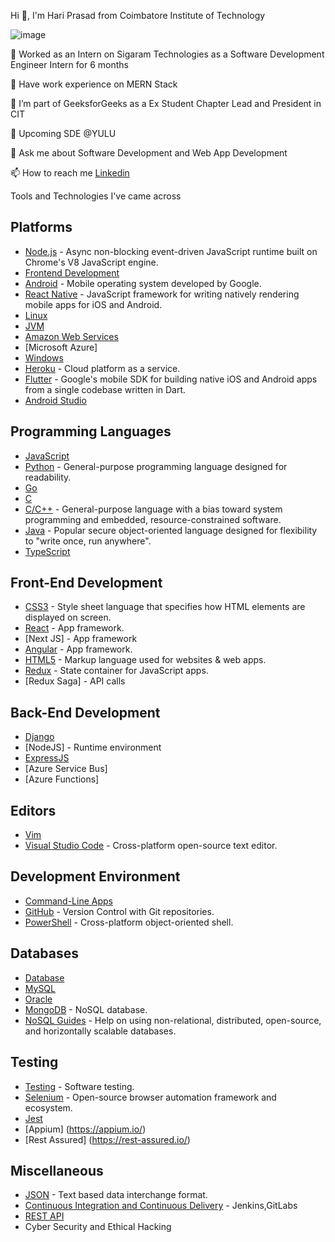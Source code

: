 Hi 👋, I'm Hari Prasad from Coimbatore Institute of Technology

<!--
**HariPrasad5724/HariPrasad5724** is a ✨ _special_ ✨ repository because its `README.md` (this file) appears on your GitHub profile.

Here are some ideas to get you started:

- 🔭 I’m currently working on ...
- 🌱 I’m currently learning ...
- 👯 I’m looking to collaborate on ...
- 🤔 I’m looking for help with ...
- 💬 Ask me about ...
- 📫 How to reach me: ...
- 😄 Pronouns: ...
- ⚡ Fun fact: ...
-->

![image](https://user-images.githubusercontent.com/55315604/119526730-43cdad80-bd9d-11eb-832a-6836f2857a7b.png)


🔭 Worked as an Intern on Sigaram Technologies as a Software Development Engineer Intern for 6 months

🌱 Have work experience on MERN Stack

👯 I’m part of GeeksforGeeks as a Ex Student Chapter Lead and President in CIT

👯  Upcoming SDE @YULU 

💬 Ask me about Software Development and Web App Development

📫 How to reach me [Linkedin](https://www.linkedin.com/in/hari-prasad-9a66b215b/)

Tools and Technologies I've came across


## Platforms

- [Node.js](https://github.com/sindresorhus/awesome-nodejs#readme) - Async non-blocking event-driven JavaScript runtime built on Chrome's V8 JavaScript engine.
- [Frontend Development](https://github.com/dypsilon/frontend-dev-bookmarks#readme)
- [Android](https://github.com/JStumpp/awesome-android#readme) - Mobile operating system developed by Google.
- [React Native](https://github.com/jondot/awesome-react-native#readme) - JavaScript framework for writing natively rendering mobile apps for iOS and Android.
- [Linux](https://github.com/inputsh/awesome-linux#readme)
- [JVM](https://github.com/deephacks/awesome-jvm#readme)
- [Amazon Web Services](https://github.com/donnemartin/awesome-aws#readme)
- [Microsoft Azure] 
- [Windows](https://github.com/Awesome-Windows/Awesome#readme)
- [Heroku](https://github.com/ianstormtaylor/awesome-heroku#readme) - Cloud platform as a service.
- [Flutter](https://github.com/Solido/awesome-flutter#readme) - Google's mobile SDK for building native iOS and Android apps from a single codebase written in Dart.
- [Android Studio](https://developer.android.com/studio/intro)

## Programming Languages

- [JavaScript](https://github.com/sorrycc/awesome-javascript#readme)
- [Python](https://github.com/vinta/awesome-python#readme) - General-purpose programming language designed for readability.
- [Go](https://github.com/avelino/awesome-go#readme)
- [C](https://github.com/inputsh/awesome-c#readme)
- [C/C++](https://github.com/fffaraz/awesome-cpp#readme) - General-purpose language with a bias toward system programming and embedded, resource-constrained software.
- [Java](https://github.com/akullpp/awesome-java#readme) - Popular secure object-oriented language designed for flexibility to "write once, run anywhere".
- [TypeScript](https://www.typescriptlang.org/)

## Front-End Development
- [CSS3](https://github.com/awesome-css-group/awesome-css#readme) - Style sheet language that specifies how HTML elements are displayed on screen.
- [React](https://github.com/enaqx/awesome-react#readme) - App framework.
- [Next JS] - App framework
- [Angular](https://github.com/PatrickJS/awesome-angular#readme) - App framework.
- [HTML5](https://github.com/diegocard/awesome-html5#readme) - Markup language used for websites & web apps.
- [Redux](https://github.com/brillout/awesome-redux#readme) - State container for JavaScript apps.
- [Redux Saga] - API calls

## Back-End Development
- [Django](https://www.djangoproject.com/)
- [NodeJS] - Runtime environment 
- [ExpressJS](https://expressjs.com/)
- [Azure Service Bus]
- [Azure Functions]

## Editors

- [Vim](https://github.com/mhinz/vim-galore#readme)
- [Visual Studio Code](https://github.com/viatsko/awesome-vscode#readme) - Cross-platform open-source text editor.

## Development Environment

- [Command-Line Apps](https://github.com/agarrharr/awesome-cli-apps#readme)
- [GitHub](https://github.com/phillipadsmith/awesome-github#readme) - Version Control with Git repositories.
- [PowerShell](https://github.com/janikvonrotz/awesome-powershell#readme) - Cross-platform object-oriented shell.


## Databases

- [Database](https://github.com/numetriclabz/awesome-db#readme)
- [MySQL](https://github.com/shlomi-noach/awesome-mysql#readme)
- [Oracle](https://www.oracle.com/in/database/)
- [MongoDB](https://github.com/ramnes/awesome-mongodb#readme) - NoSQL database.
- [NoSQL Guides](https://github.com/erictleung/awesome-nosql-guides#readme) - Help on using non-relational, distributed, open-source, and horizontally scalable databases.


## Testing

- [Testing](https://github.com/TheJambo/awesome-testing#readme) - Software testing.
- [Selenium](https://github.com/christian-bromann/awesome-selenium#readme) - Open-source browser automation framework and ecosystem.
- [Jest](https://github.com/facebook/jest)
- [Appium] (https://appium.io/)
- [Rest Assured] (https://rest-assured.io/)

## Miscellaneous

- [JSON](https://github.com/burningtree/awesome-json#readme) - Text based data interchange format.
- [Continuous Integration and Continuous Delivery](https://github.com/cicdops/awesome-ciandcd#readme) - Jenkins,GitLabs
- [REST API](https://www.redhat.com/en/topics/api/what-is-a-rest-api) 
- Cyber Security and Ethical Hacking
